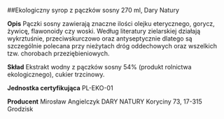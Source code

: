 ##Ekologiczny syrop z pączków sosny 270 ml, Dary Natury

**Opis** Pączki sosny zawierają znaczne ilości olejku eterycznego, gorycz, żywicę, flawonoidy czy woski. Według literatury zielarskiej działają wykrztuśnie, przeciwskurczowo oraz antyseptycznie dlatego są szczególnie polecana przy nieżytach dróg oddechowych oraz wszelkich tzw. chorobach przeziębieniowych. 

**Skład** Ekstrakt wodny z pączków sosny 54% (produkt rolnictwa ekologicznego), cukier trzcinowy.

**Jednostka certyfikująca** PL-EKO-01

**Producent** Mirosław Angielczyk DARY NATURY
Koryciny 73, 17-315 Grodzisk
